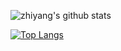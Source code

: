 

<!--
**niezhiyang/niezhiyang** is a ✨ _special_ ✨ repository because its `README.md` (this file) appears on your GitHub profile.

Here are some ideas to get you started:

- 🔭 I’m currently working on ...
- 🌱 I’m currently learning ...
- 👯 I’m looking to collaborate on ...
- 🤔 I’m looking for help with ...
- 💬 Ask me about ...
- 📫 How to reach me: ...
- 😄 Pronouns: ...
- ⚡ Fun fact: ...
-->
![zhiyang's github stats](https://github-readme-stats.vercel.app/api?username=niezhiyang&show_icons=true)

[![Top Langs](https://github-readme-stats.vercel.app/api/top-langs/?username=niezhiyang&layout=compact)](https://github.com/anuraghazra/github-readme-stats)


